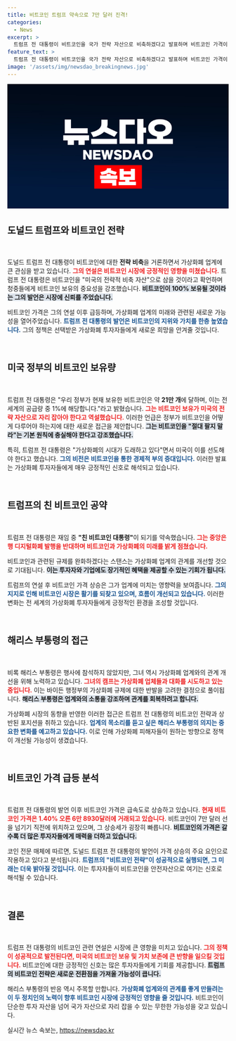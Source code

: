 ```yaml
---
title: 비트코인 트럼프 약속으로 7만 달러 진격!
categories:
  - News
excerpt: >
  트럼프 전 대통령이 비트코인을 국가 전략 자산으로 비축하겠다고 발표하며 비트코인 가격이 급등하고 있다. 친비트코인 대통령을 자청한 트럼프의 발언은 가상화폐 산업에 긍정적인 기대감을 주고 있다.
feature_text: >
  트럼프 전 대통령이 비트코인을 국가 전략 자산으로 비축하겠다고 발표하며 비트코인 가격이 급등하고 있다. 친비트코인 대통령을 자청한 트럼프의 발언은 가상화폐 산업에 긍정적인 기대감을 주고 있다.
image: '/assets/img/newsdao_breakingnews.jpg'
---
```


<p><img src="/assets/img/newsdao_breakingnews.jpg" alt="implanttips 속보" /></p>

<h2 data-ke-size="size26">도널드 트럼프와 비트코인 전략</h2>

<p data-ke-size="size16">&nbsp;</p>

<p>도널드 트럼프 전 대통령이 비트코인에 대한 <strong>전략 비축</strong>을 거론하면서 가상화폐 업계에 큰 관심을 받고 있습니다. <b><span style="color: #ee2323;">그의 연설은 비트코인 시장에 긍정적인 영향을 미쳤습니다.</span></b> 트럼프 전 대통령은 비트코인을 "미국의 전략적 비축 자산"으로 삼을 것이라고 확언하며 청중들에게 비트코인 보유의 중요성을 강조했습니다. <b><span style="background-color: #21538527;">비트코인이 100% 보유될 것이라는 그의 발언은 시장에 신뢰를 주었습니다.</span></b> </p>

<p>비트코인 가격은 그의 연설 이후 급등하며, 가상화폐 업계의 미래와 관련된 새로운 가능성을 열어주었습니다. <b><span style="color: #1a5490;">트럼프 전 대통령의 발언은 비트코인의 지위와 가치를 한층 높였습니다.</span></b> 그의 정책은 선택받은 가상화폐 투자자들에게 새로운 희망을 안겨줄 것입니다.</p>

<p data-ke-size="size16">&nbsp;</p>

<h2 data-ke-size="size26">미국 정부의 비트코인 보유량</h2>

<p data-ke-size="size16">&nbsp;</p>

<p>트럼프 전 대통령은 "우리 정부가 현재 보유한 비트코인은 약 <strong>21만 개</strong>에 달하며, 이는 전 세계의 공급량 중 1%에 해당합니다."라고 밝혔습니다. <b><span style="color: #ee2323;">그는 비트코인 보유가 미국의 전략 자산으로 자리 잡아야 한다고 역설했습니다.</span></b> 이러한 언급은 정부가 비트코인을 어떻게 다루어야 하는지에 대한 새로운 접근을 제안합니다. <b><span style="background-color: #21538527;">그는 비트코인을 "절대 팔지 말라"는 기본 원칙에 충실해야 한다고 강조했습니다.</span></b> </p>

<p>특히, 트럼프 전 대통령은 "가상화폐의 시대가 도래하고 있다"면서 미국이 이를 선도해야 한다고 했습니다. <b><span style="color: #1a5490;">그의 비전은 비트코인을 통한 경제적 부의 증대입니다.</span></b> 이러한 발표는 가상화폐 투자자들에게 매우 긍정적인 신호로 해석되고 있습니다.</p>

<p data-ke-size="size16">&nbsp;</p>

<h2 data-ke-size="size26">트럼프의 친 비트코인 공약</h2>

<p data-ke-size="size16">&nbsp;</p>

<p>트럼프 전 대통령은 재임 중 <strong>"친 비트코인 대통령"</strong>이 되기를 약속했습니다. <b><span style="color: #ee2323;">그는 중앙은행 디지털화폐 발행을 반대하며 비트코인과 가상화폐의 미래를 밝게 점쳤습니다.</span></b> </p>

<p>비트코인과 관련된 규제를 완화하겠다는 스탠스는 가상화폐 업계의 관계를 개선할 것으로 기대됩니다. <b><span style="background-color: #21538527;">이는 투자자와 기업에도 장기적인 혜택을 제공할 수 있는 기회가 됩니다.</span></b></p>

<p>트럼프의 연설 후 비트코인 가격 상승은 그가 업계에 미치는 영향력을 보여줍니다. <b><span style="color: #1a5490;">그의 지지로 인해 비트코인 시장은 활기를 되찾고 있으며, 흐름이 개선되고 있습니다.</span></b> 이러한 변화는 전 세계의 가상화폐 투자자들에게 긍정적인 환경을 조성할 것입니다.</p>

<p data-ke-size="size16">&nbsp;</p>

<h2 data-ke-size="size26">해리스 부통령의 접근</h2>

<p data-ke-size="size16">&nbsp;</p>

<p>비록 해리스 부통령은 행사에 참석하지 않았지만, 그녀 역시 가상화폐 업계와의 관계 개선을 위해 노력하고 있습니다. <b><span style="color: #ee2323;">그녀의 캠프는 가상화폐 업체들과 대화를 시도하고 있는 중입니다.</span></b> 이는 바이든 행정부의 가상화폐 규제에 대한 반발을 고려한 결정으로 풀이됩니다. <b><span style="background-color: #21538527;">해리스 부통령은 업계와의 소통을 강조하며 관계를 회복하려고 합니다.</span></b> </p>

<p>가상화폐 시장의 동향을 반영한 이러한 접근은 트럼프 전 대통령의 비트코인 전략과 상반된 포지션을 취하고 있습니다. <b><span style="color: #1a5490;">업계의 목소리를 듣고 싶은 해리스 부통령의 의지는 중요한 변화를 예고하고 있습니다.</span></b> 이로 인해 가상화폐 피해자들이 원하는 방향으로 정책이 개선될 가능성이 생겼습니다.</p>

<p data-ke-size="size16">&nbsp;</p>

<h2 data-ke-size="size26">비트코인 가격 급등 분석</h2>

<p data-ke-size="size16">&nbsp;</p>

<p>트럼프 전 대통령의 발언 이후 비트코인 가격은 급속도로 상승하고 있습니다. <b><span style="color: #ee2323;">현재 비트코인 가격은 1.40% 오른 6만 8930달러에 거래되고 있습니다.</span></b> 비트코인이 7만 달러 선을 넘기기 직전에 위치하고 있으며, 그 상승세가 굉장히 빠릅니다. <b><span style="background-color: #21538527;">비트코인의 가격은 갈수록 더 많은 투자자들에게 매력을 더하고 있습니다.</span></b> </p>

<p>코인 전문 매체에 따르면, 도널드 트럼프 전 대통령의 발언이 가격 상승의 주요 요인으로 작용하고 있다고 분석됩니다. <b><span style="color: #1a5490;">트럼프의 "비트코인 전략"이 성공적으로 실행되면, 그 미래는 더욱 밝아질 것입니다.</span></b> 이는 투자자들이 비트코인을 안전자산으로 여기는 신호로 해석될 수 있습니다.</p>

<p data-ke-size="size16">&nbsp;</p>

<h2 data-ke-size="size26">결론</h2>

<p data-ke-size="size16">&nbsp;</p>

<p>트럼프 전 대통령의 비트코인 관련 연설은 시장에 큰 영향을 미치고 있습니다. <b><span style="color: #ee2323;">그의 정책이 성공적으로 발전된다면, 미국의 비트코인 보유 및 가치 보존에 큰 반향을 일으킬 것입니다.</span></b> 비트코인에 대한 긍정적인 신호는 많은 투자자들에게 기회를 제공합니다. <b><span style="background-color: #21538527;">트럼프의 비트코인 전략은 새로운 전환점을 가져올 가능성이 큽니다.</span></b> </p>

<p>해리스 부통령의 반응 역시 주목할 만합니다. <b><span style="color: #1a5490;">가상화폐 업계와의 관계를 좋게 만들려는 이 두 정치인의 노력이 향후 비트코인 시장에 긍정적인 영향을 줄 것입니다.</span></b> 비트코인이 단순한 투자 자산을 넘어 국가 자산으로 자리 잡을 수 있는 무한한 가능성을 갖고 있습니다.</p>
실시간 뉴스 속보는, <a href="https://newsdao.kr" rel="dofollow">https://newsdao.kr</a>


